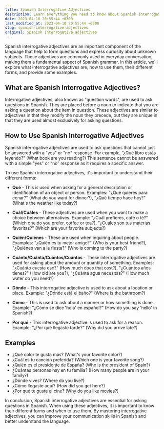 ```yaml
---
title: Spanish Interrogative Adjectives
description: Learn everything you need to know about Spanish interrogative adjectives, including their usage, forms, and examples.
date: 2023-04-10 20:55:44 +0300
last_modified_at: 2023-04-10 20:55:44 +0300
slug: spanish-interrogative-adjectives
original: Spanish Interrogative adjectives
---
```

Spanish interrogative adjectives are an important component of the language that help to form questions and express curiosity about unknown subjects. These adjectives are commonly used in everyday conversation, making them a fundamental aspect of Spanish grammar. In this article, we'll explore what interrogative adjectives are, how to use them, their different forms, and provide some examples.

## What are Spanish Interrogative Adjectives?

Interrogative adjectives, also known as "question words", are used to ask questions in Spanish. They are placed before a noun to indicate that you are asking a question about the item in question. These adjectives are similar to adjectives in that they modify the noun they precede, but they are unique in that they are used almost exclusively for asking questions.

## How to Use Spanish Interrogative Adjectives

Spanish interrogative adjectives are used to ask questions that cannot just be answered with a "yes" or "no" response. For example, “¿Qué libro estás leyendo?” (What book are you reading?) This sentence cannot be answered with a simple "yes" or "no" response as it requires a specific answer.

To use Spanish interrogative adjectives, it's important to understand their different forms:

- **Qué** - This is used when asking for a general description or identification of an object or person. Examples: "¿Qué quieres para cenar?" (What do you want for dinner?), "¿Qué tiempo hace hoy?" (What's the weather like today?)

- **Cuál/Cuáles** - These adjectives are used when you want to make a choice between alternatives. Example: "¿Cuál prefieres, café o té?" (Which one do you prefer, coffee or tea?), "¿Cuáles son tus materias favoritas?" (Which are your favorite subjects?)

- **Quién/Quiénes** - These are used when inquiring about people. Examples: "¿Quién es tu mejor amigo?" (Who is your best friend?), "¿Quiénes van a la fiesta?" (Who is coming to the party?)

- **Cuánto/Cuánta/Cuántos/Cuántas** - These interrogative adjectives are used for asking about the amount or quantity of something. Examples: "¿Cuánto cuesta eso?" (How much does that cost?), "¿Cuántos años tienes?" (How old are you?), "¿Cuánta agua necesitas?" (How much water do you need?)

- **Dónde** - This interrogative adjective is used to ask about a location or place. Example: "¿Dónde está el baño?" (Where is the bathroom?)

- **Cómo** - This is used to ask about a manner or how something is done. Example: "¿Cómo se dice 'hola' en español?" (How do you say 'hello' in Spanish?)

- **Por qué** - This interrogative adjective is used to ask for a reason. Example: "¿Por qué llegaste tarde?" (Why did you arrive late?)

## Examples

- ¿Qué color te gusta más? (What's your favorite color?)
- ¿Cuál es tu canción preferida? (Which one is your favorite song?)
- ¿Quién es el presidente de España? (Who is the president of Spain?)
- ¿Cuántas personas hay en tu familia? (How many people are in your family?)
- ¿Dónde vives? (Where do you live?)
- ¿Cómo llegaste aquí? (How did you get here?)
- ¿Por qué te gusta el cine? (Why do you like movies?)

In conclusion, Spanish interrogative adjectives are essential for asking questions in Spanish. When using these adjectives, it is important to know their different forms and when to use them. By mastering interrogative adjectives, you can improve your communication skills in Spanish and better understand the language.